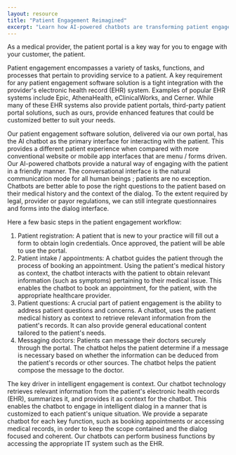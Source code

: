 ```yaml
---
layout: resource
title: "Patient Engagement Reimagined"
excerpt: "Learn how AI-powered chatbots are transforming patient engagement in modern healthcare practices."
---
```



As a medical provider, the patient portal is a key way for you to engage with your customer, the patient. 

<!--more-->

Patient engagement encompasses a variety of tasks, functions, and processes that pertain to providing service to a patient. A key requirement for any patient engagement software solution is a tight integration with the provider's electronic health record (EHR) system. Examples of popular EHR systems include Epic, AthenaHealth, eClinicalWorks, and Cerner. While many of these EHR systems also provide patient portals, third-party patient portal solutions, such as ours, provide enhanced features that could be customized better to suit your needs. 

Our patient engagement software solution, delivered via our own portal, has the AI chatbot as the primary interface for interacting with the patient. This provides a different patient experience when compared with more conventional website or mobile app interfaces that are menu / forms driven. Our AI-powered chatbots provide a natural way of engaging with the patient in a friendly manner. The conversational interface is the natural communication mode for all human beings ; patients are no exception. Chatbots are better able to pose the right questions to the patient based on their medical history and the context of the dialog. To the extent required by legal, provider or payor regulations, we can still integrate questionnaires and forms into the dialog interface. 

Here a few basic steps in the patient engagement workflow:

1. Patient registration: A patient that is new to your practice will fill out a form to obtain login credentials. Once approved, the patient will be able to use the portal.
2. Patient intake / appointments: A chatbot guides the patient through the process of booking an appointment. Using the patient's medical history as context, the chatbot interacts with the patient to obtain relevant information (such as symptoms) pertaining to their medical issue. This enables the chatbot to book an appointment, for the patient, with the appropriate healthcare provider.
3. Patient questions: A crucial part of patient engagement is the ability to address patient questions and concerns. A chatbot, uses the patient medical history as context to retrieve relevant information from the patient's records. It can also provide general educational content tailored to the patient's needs.
4. Messaging doctors: Patients can message their doctors securely through the portal. The chatbot helps the patient determine if a message is necessary based on whether the information can be deduced from the patient's records or other sources. The chatbot helps the patient compose the message to the doctor.

 

The key driver in intelligent engagement is context. Our chatbot technology retrieves relevant information from the patient's electronic health records (EHR), summarizes it, and provides it as context for the chatbot. This enables the chatbot to engage in intelligent dialog in a manner that is customized to each patient's unique situation. We provide a separate chatbot for each key function, such as booking appointments or accessing medical records, in order to keep the scope contained and the dialog focused and coherent. Our chatbots can perform business functions by accessing the appropriate IT system such as the EHR.

